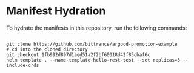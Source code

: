 
# Manifest Hydration

To hydrate the manifests in this repository, run the following commands:

```shell

git clone https://github.com/bittrance/argocd-promotion-example
# cd into the cloned directory
git checkout 1fb992d897d1aed51a2f2bf60018d42f85cbaf6c
helm template . --name-template hello-rest-test --set replicas=3 --include-crds
```